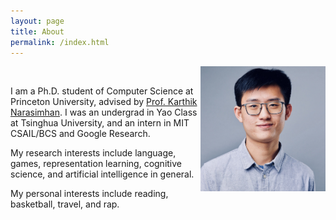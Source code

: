 ```yaml
---
layout: page
title: About
permalink: /index.html
---
```


&nbsp;&nbsp;<img align="right" src="images/self.jpeg" width="200" height="200">

I am a Ph.D. student of Computer Science at Princeton University, advised by [Prof. Karthik Narasimhan](https://www.cs.princeton.edu/~karthikn/). I was an undergrad in Yao Class at Tsinghua University, and an intern in MIT CSAIL/BCS and Google Research.

My research interests include language, games, representation learning, cognitive science, and artificial intelligence in general.

My personal interests include reading, basketball, travel, and rap.
